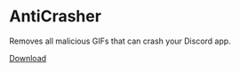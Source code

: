 # AntiCrasher
Removes all malicious GIFs that can crash your Discord app.

[Download](https://raw.githubusercontent.com/arg0NNY/DiscordPlugins/master/AntiCrasher/AntiCrasher.plugin.js)
